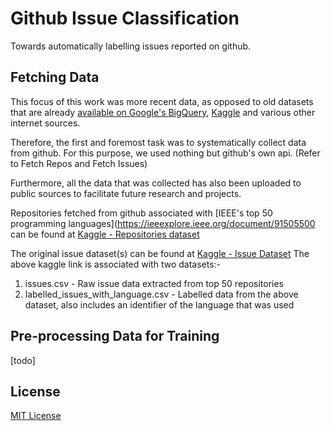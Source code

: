 # Github Issue Classification

Towards automatically labelling issues reported on github.


## Fetching Data
This focus of this work was more recent data, as opposed to old datasets that are already [available on Google's BigQuery](https://console.cloud.google.com/marketplace/details/github/github-repos?filter=solution-type:dataset), [Kaggle](https://www.kaggle.com/davidshinn/github-issues) and various other internet sources.

Therefore, the first and foremost task was to systematically collect data from github.
For this purpose, we used nothing but github's own api. (Refer to Fetch Repos and Fetch Issues)

Furthermore, all the data that was collected has also been uploaded to public sources to facilitate future research and projects.

Repositories fetched from github associated with [IEEE's top 50 programming languages](https://ieeexplore.ieee.org/document/91505500 can be found at [Kaggle - Repositories dataset](https://www.kaggle.com/ansnadeem/github-repositories-of-top-50-languages)

The original issue dataset(s) can be found at [Kaggle - Issue Dataset](https://kaggle.com/ansnadeem/github-top-repository-issues)
The above kaggle link is associated with two datasets:-
1. issues.csv - Raw issue data extracted from top 50 repositories
1. labelled_issues_with_language.csv - Labelled data from the above dataset, also includes an identifier of the language that was used 

## Pre-processing Data for Training
[todo]

## License
[MIT License](https://github.com/ansnadeem/gh-issue-classification/LICENSE)
